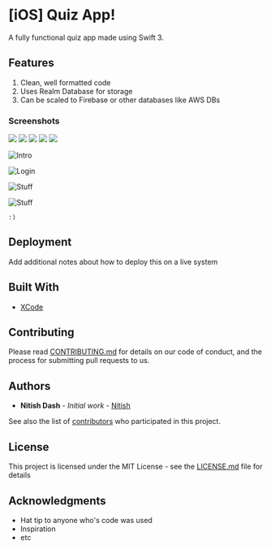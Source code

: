 # [iOS] Quiz App!

A fully functional quiz app made using Swift 3.

## Features

1. Clean, well formatted code
2. Uses Realm Database for storage
3. Can be scaled to Firebase or other databases like AWS DBs

### Screenshots

<img src="https://camo.githubusercontent.com/d55d522a8074f1624908c428d7919f1226e6a02f/68747470733a2f2f692e696d6775722e636f6d2f4d597757654a372e706e673d36307078" data-canonical-src="https://i.imgur.com/MYwWeJ7.png" width=“400” height=“715”/>

<img src="https://camo.githubusercontent.com/c138af56f2a301b60c6d6280594f8d0e252e0e1b/68747470733a2f2f692e696d6775722e636f6d2f547a766c3355302e706e67" width=“400” height=“715”/>

<img src="https://camo.githubusercontent.com/c5442db656aa269c50a467480b6823f5685ca107/68747470733a2f2f692e696d6775722e636f6d2f634b77656254672e706e67" data-canonical-src="https://i.imgur.com/cKwebTg.png" width=“400” height=“715”/>

<img src="https://camo.githubusercontent.com/066fda888a189b536b17f85a81620d05c81732f4/68747470733a2f2f692e696d6775722e636f6d2f4b4c4b445149432e706e67" data-canonical-src="https://i.imgur.com/KLKDQIC.png" width=“400” height=“715”/>

<img src="https://camo.githubusercontent.com/9d43d845ed3bc90520c990c4b8b020467d2a56ff/68747470733a2f2f692e696d6775722e636f6d2f345a4d44456e372e706e67" data-canonical-src="https://i.imgur.com/4ZMDEn7.png" width=“400” height=“715”/>

![Intro](http://img4.imagetitan.com/img4/7bePvGKuw4iN4Qu/16/16_intro1.png)


![Login](http://img4.imagetitan.com/img4/7bePvGKuw4iN4Qu/16/16_login1.png)

![Stuff](http://img4.imagetitan.com/img4/7bePvGKuw4iN4Qu/16/16_reg2.png)

![Stuff](http://img4.imagetitan.com/img4/7bePvGKuw4iN4Qu/16/16_reg1.png)

```
:)
```


## Deployment

Add additional notes about how to deploy this on a live system

## Built With

* [XCode](https://google.com/) 

## Contributing

Please read [CONTRIBUTING.md](https://gist.github.com/nitishdash) for details on our code of conduct, and the process for submitting pull requests to us.

## Authors

* **Nitish Dash** - *Initial work* - [Nitish](https://github.com/nitishdash)

See also the list of [contributors](https://github.com/your/project/contributors) who participated in this project.

## License

This project is licensed under the MIT License - see the [LICENSE.md](LICENSE.md) file for details

## Acknowledgments

* Hat tip to anyone who's code was used
* Inspiration
* etc
